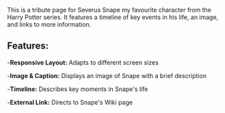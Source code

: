 This is a tribute page for Severus Snape my favourite character from the Harry Potter series.
It features a timeline of key events in his life, an image, and links to more information.

## Features:

  -**Responsive Layout:** Adapts to different screen sizes
  
  -**Image & Caption:** Displays an image of Snape with a brief description
  
  -**Timeline:** Describes key moments in Snape's life
  
  -**External Link:** Directs to Snape's Wiki page
